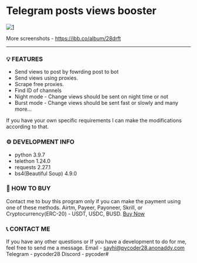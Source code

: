 <script type="text/javascript" src="https://payhip.com/payhip.js"></script>

# Telegram posts views booster

<a href="https://ibb.co/1vrzPWN"><img src="https://i.ibb.co/ZLB2FDr/1.png" alt="1" border="0"></a>

More screenshots - https://ibb.co/album/28drft

---

### 💡 FEATURES
* Send views to post by fowrding post to bot
* Send views using proxies.
* Scrape free proxies.
* Find ID of channels
* Night mode - Change views should be sent on night time or not
* Burst mode - Change views should be sent fast or slowly
and many more...

If you have your own specific requirements I can make the modifications according to that.

### ⚙️ DEVELOPMENT INFO
* python 3.9.7
* telethon 1.24.0
* requests 2.27.1
* bs4(Beautiful Soup) 4.9.0

### 🛒 HOW TO BUY
Contact me to buy this program only if you can make the payment using one of these methods. Airtm, Payeer, Payoneer, Skrill, or Cryptocurrency(ERC-20) - USDT, USDC, BUSD.
<a href="https://payhip.com/b/n6QUd" class="payhip-buy-button" data-theme="blue" data-product="n6QUd">Buy Now</a>

### 📞 CONTACT ME
If you have any other questions or If you have a development to do for me, feel free to send me a message.
Email - sayhi@pycoder28.anonaddy.com
Telegram - pycoder28
Discord - pycoder#
